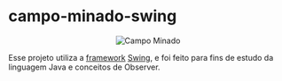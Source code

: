 # campo-minado-swing

<div align="center">

  ![Campo Minado](https://user-images.githubusercontent.com/95356877/201932350-0cfdeef4-7d5c-441d-8e33-f83cdf925421.gif)
  
</div>

Esse projeto utiliza a [framework](https://www.devmedia.com.br/frameworks-e-padroes-de-projeto/1111#:~:text=Um%20framework%20descreve%20a%20arquitetura,aplicações%20de%20um%20mesmo%20domínio.) 
[Swing](https://www.devmedia.com.br/java-swing-conheca-os-componentes-jtextfield-e-jformattedtextfield/30981), e foi feito para fins de estudo da linguagem Java 
e conceitos de Observer.
